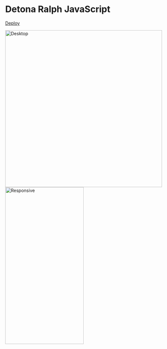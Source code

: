 # Detona Ralph JavaScript

[Deploy](https://guilhermejf.github.io/Detona-Ralph/)

<img height="500" alt="Desktop" src="https://github.com/Guilhermejf/Detona-Ralph/assets/7990469/d058cea7-2e52-4a42-9233-bab74b41ace9">

<img height="500" alt="Responsive" width="250" src="https://github.com/Guilhermejf/Detona-Ralph/assets/7990469/7e7f2a9c-7c74-4a6e-b563-0dd7771aad92">







